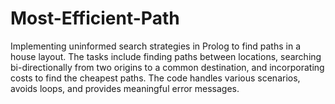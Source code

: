 # Most-Efficient-Path
Implementing uninformed search strategies in Prolog to find paths in a house layout. The tasks include finding paths between locations, searching bi-directionally from two origins to a common destination, and incorporating costs to find the cheapest paths. The code handles various scenarios, avoids loops, and provides meaningful error messages.
